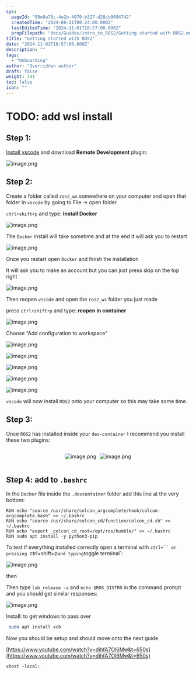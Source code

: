 ```yaml
---
sys:
  pageId: "89e0a78c-4e2b-4070-b327-d28cb0694742"
  createdTime: "2024-08-21T00:24:00.000Z"
  lastEditedTime: "2024-11-01T18:57:00.000Z"
  propFilepath: "docs/Guides/intro_to_ROS2/Getting started with ROS2.md"
title: "Getting started with ROS2"
date: "2024-11-01T18:57:00.000Z"
description: ""
tags:
  - "Onboarding"
author: "Overridden author"
draft: false
weight: 141
toc: false
icon: ""
---
```


# TODO: add wsl install

## Step 1:

[Install vscode](https://code.visualstudio.com/download) and download **Remote Development** plugin:

![image.png](https://prod-files-secure.s3.us-west-2.amazonaws.com/d518164a-d88e-44d1-a4ee-3adb3bd8bce0/efb52993-1881-4a40-b95e-6f020334f022/image.png?X-Amz-Algorithm=AWS4-HMAC-SHA256&X-Amz-Content-Sha256=UNSIGNED-PAYLOAD&X-Amz-Credential=ASIAZI2LB466XV6VWEDJ%2F20250206%2Fus-west-2%2Fs3%2Faws4_request&X-Amz-Date=20250206T230759Z&X-Amz-Expires=3600&X-Amz-Security-Token=IQoJb3JpZ2luX2VjEE8aCXVzLXdlc3QtMiJHMEUCIQCL%2FcCbABAy0LF2SNEZ7lDdxSf7adED38AiU7QZOSqwsAIgcVjfSsn4cvDO3xFFsvoUTFOacHO%2BEcJ8qu6v7Hx6YDsq%2FwMIaBAAGgw2Mzc0MjMxODM4MDUiDHj%2BLozKla11GTjr5yrcA5akkQsE7PUWMwTQH0a5TUnUOn7pLthqgxgr%2Fe9eMFpfPEtmNAQshue6eP2LKA3dDe%2B4Hn7ApDdtQTZkTi2mx4%2BQ9p8cW%2Ft8ShqmgufCbK3WNmKM3MLU7OS2LL7Vencb6ECIUfKRgrLYmxwF00t2HmIwMP8DUlFgo4k%2FtK6auJx7%2FZKT7qDzVFJwRurHvS3oZ3cA21hdShQac9cxfKy6m0PR1eCJEFxIl0BjMaZ%2FyH%2BbECuzIDWoyp%2BsAL%2BuShvq2p9rjCy6g1hbHOuYpvkXZdRw0qudOlE30Zbvm9nAg5NkOfIxQQmwmANZVUqVIDd61c5ssy3ML%2Bh9mRC1kT5N77VX4ORxIWhp2aP%2BmvhjFAH8WY4BMw8Wq4bTGH77tAODtNGdqROoCnADrUpXMqvRs2yZnK1tLQsT3Lze1F3dpenRZHkOR9GU58I8qDwfb1jKFeXxvhGpy3f2PY2WIMI03SPDHGo4cBiVzgbON58oEd%2BuoihnG2cQA%2B6BDTjPuBOpqRW3ib06EakF%2FddkcE5rtw78n4AMQpJzVmqxpxsUnTWYVKLLT8v%2F0AjmhvaH8P9mip9UqMzBWxcs%2FbEqiisSsPlLwo5xoaVsODTN2OfCvHsrpQQw%2Fokpkw08B7k8MJ3%2FlL0GOqUB%2BpqkT%2Fg2JD6gMJX3Je0zuizo9Jq2VokSMzs3h%2B02AT%2B4bdQfAs975N73Rm%2F4UfC7FFZj0Siuptn17XYi7WfeUR3m46vUvx9GZPDcAywqgxLbcowsL4sCr20RkSdCRxj0E8ouZvxrl4MSTD3oBl55KIA432avy3s7LJJFX5AT62HKKzCtmlMr7uelYcaUMdErfdPg%2Bu4Pfz8ycb06ndIxazuXUd4C&X-Amz-Signature=b0cf4821830340b5fa6c81d4568fa349dd21e7485a4d6805899121795833935f&X-Amz-SignedHeaders=host&x-id=GetObject)

## Step 2:

Create a folder called `ros2_ws` somewhere on your computer and open that folder in `vscode` by going to File → open folder 

`ctrl+shift+p` and type: **Install Docker**

![image.png](https://prod-files-secure.s3.us-west-2.amazonaws.com/d518164a-d88e-44d1-a4ee-3adb3bd8bce0/2269dc0e-1cd5-47ff-bceb-c04ad9b2eab0/image.png?X-Amz-Algorithm=AWS4-HMAC-SHA256&X-Amz-Content-Sha256=UNSIGNED-PAYLOAD&X-Amz-Credential=ASIAZI2LB466XV6VWEDJ%2F20250206%2Fus-west-2%2Fs3%2Faws4_request&X-Amz-Date=20250206T230759Z&X-Amz-Expires=3600&X-Amz-Security-Token=IQoJb3JpZ2luX2VjEE8aCXVzLXdlc3QtMiJHMEUCIQCL%2FcCbABAy0LF2SNEZ7lDdxSf7adED38AiU7QZOSqwsAIgcVjfSsn4cvDO3xFFsvoUTFOacHO%2BEcJ8qu6v7Hx6YDsq%2FwMIaBAAGgw2Mzc0MjMxODM4MDUiDHj%2BLozKla11GTjr5yrcA5akkQsE7PUWMwTQH0a5TUnUOn7pLthqgxgr%2Fe9eMFpfPEtmNAQshue6eP2LKA3dDe%2B4Hn7ApDdtQTZkTi2mx4%2BQ9p8cW%2Ft8ShqmgufCbK3WNmKM3MLU7OS2LL7Vencb6ECIUfKRgrLYmxwF00t2HmIwMP8DUlFgo4k%2FtK6auJx7%2FZKT7qDzVFJwRurHvS3oZ3cA21hdShQac9cxfKy6m0PR1eCJEFxIl0BjMaZ%2FyH%2BbECuzIDWoyp%2BsAL%2BuShvq2p9rjCy6g1hbHOuYpvkXZdRw0qudOlE30Zbvm9nAg5NkOfIxQQmwmANZVUqVIDd61c5ssy3ML%2Bh9mRC1kT5N77VX4ORxIWhp2aP%2BmvhjFAH8WY4BMw8Wq4bTGH77tAODtNGdqROoCnADrUpXMqvRs2yZnK1tLQsT3Lze1F3dpenRZHkOR9GU58I8qDwfb1jKFeXxvhGpy3f2PY2WIMI03SPDHGo4cBiVzgbON58oEd%2BuoihnG2cQA%2B6BDTjPuBOpqRW3ib06EakF%2FddkcE5rtw78n4AMQpJzVmqxpxsUnTWYVKLLT8v%2F0AjmhvaH8P9mip9UqMzBWxcs%2FbEqiisSsPlLwo5xoaVsODTN2OfCvHsrpQQw%2Fokpkw08B7k8MJ3%2FlL0GOqUB%2BpqkT%2Fg2JD6gMJX3Je0zuizo9Jq2VokSMzs3h%2B02AT%2B4bdQfAs975N73Rm%2F4UfC7FFZj0Siuptn17XYi7WfeUR3m46vUvx9GZPDcAywqgxLbcowsL4sCr20RkSdCRxj0E8ouZvxrl4MSTD3oBl55KIA432avy3s7LJJFX5AT62HKKzCtmlMr7uelYcaUMdErfdPg%2Bu4Pfz8ycb06ndIxazuXUd4C&X-Amz-Signature=a363310f66fe991f609061077680409f7c8aba938cef53f42f245a3a8c94450b&X-Amz-SignedHeaders=host&x-id=GetObject)

The `Docker` install will take sometime and at the end it will ask you to restart

![image.png](https://prod-files-secure.s3.us-west-2.amazonaws.com/d518164a-d88e-44d1-a4ee-3adb3bd8bce0/ed233f78-be33-4b1f-b89c-9c346c0e961e/image.png?X-Amz-Algorithm=AWS4-HMAC-SHA256&X-Amz-Content-Sha256=UNSIGNED-PAYLOAD&X-Amz-Credential=ASIAZI2LB466XV6VWEDJ%2F20250206%2Fus-west-2%2Fs3%2Faws4_request&X-Amz-Date=20250206T230759Z&X-Amz-Expires=3600&X-Amz-Security-Token=IQoJb3JpZ2luX2VjEE8aCXVzLXdlc3QtMiJHMEUCIQCL%2FcCbABAy0LF2SNEZ7lDdxSf7adED38AiU7QZOSqwsAIgcVjfSsn4cvDO3xFFsvoUTFOacHO%2BEcJ8qu6v7Hx6YDsq%2FwMIaBAAGgw2Mzc0MjMxODM4MDUiDHj%2BLozKla11GTjr5yrcA5akkQsE7PUWMwTQH0a5TUnUOn7pLthqgxgr%2Fe9eMFpfPEtmNAQshue6eP2LKA3dDe%2B4Hn7ApDdtQTZkTi2mx4%2BQ9p8cW%2Ft8ShqmgufCbK3WNmKM3MLU7OS2LL7Vencb6ECIUfKRgrLYmxwF00t2HmIwMP8DUlFgo4k%2FtK6auJx7%2FZKT7qDzVFJwRurHvS3oZ3cA21hdShQac9cxfKy6m0PR1eCJEFxIl0BjMaZ%2FyH%2BbECuzIDWoyp%2BsAL%2BuShvq2p9rjCy6g1hbHOuYpvkXZdRw0qudOlE30Zbvm9nAg5NkOfIxQQmwmANZVUqVIDd61c5ssy3ML%2Bh9mRC1kT5N77VX4ORxIWhp2aP%2BmvhjFAH8WY4BMw8Wq4bTGH77tAODtNGdqROoCnADrUpXMqvRs2yZnK1tLQsT3Lze1F3dpenRZHkOR9GU58I8qDwfb1jKFeXxvhGpy3f2PY2WIMI03SPDHGo4cBiVzgbON58oEd%2BuoihnG2cQA%2B6BDTjPuBOpqRW3ib06EakF%2FddkcE5rtw78n4AMQpJzVmqxpxsUnTWYVKLLT8v%2F0AjmhvaH8P9mip9UqMzBWxcs%2FbEqiisSsPlLwo5xoaVsODTN2OfCvHsrpQQw%2Fokpkw08B7k8MJ3%2FlL0GOqUB%2BpqkT%2Fg2JD6gMJX3Je0zuizo9Jq2VokSMzs3h%2B02AT%2B4bdQfAs975N73Rm%2F4UfC7FFZj0Siuptn17XYi7WfeUR3m46vUvx9GZPDcAywqgxLbcowsL4sCr20RkSdCRxj0E8ouZvxrl4MSTD3oBl55KIA432avy3s7LJJFX5AT62HKKzCtmlMr7uelYcaUMdErfdPg%2Bu4Pfz8ycb06ndIxazuXUd4C&X-Amz-Signature=ce10a08c8c995f4c71c10a430114e4b8e4f3077246e971e358243a3170448459&X-Amz-SignedHeaders=host&x-id=GetObject)

Once you restart open `Docker` and finish the installation

It will ask you to make an account but you can just press skip on the top right

![image.png](https://prod-files-secure.s3.us-west-2.amazonaws.com/d518164a-d88e-44d1-a4ee-3adb3bd8bce0/21010ad9-1659-4fd9-9f59-9932a09b2a3d/image.png?X-Amz-Algorithm=AWS4-HMAC-SHA256&X-Amz-Content-Sha256=UNSIGNED-PAYLOAD&X-Amz-Credential=ASIAZI2LB466XV6VWEDJ%2F20250206%2Fus-west-2%2Fs3%2Faws4_request&X-Amz-Date=20250206T230759Z&X-Amz-Expires=3600&X-Amz-Security-Token=IQoJb3JpZ2luX2VjEE8aCXVzLXdlc3QtMiJHMEUCIQCL%2FcCbABAy0LF2SNEZ7lDdxSf7adED38AiU7QZOSqwsAIgcVjfSsn4cvDO3xFFsvoUTFOacHO%2BEcJ8qu6v7Hx6YDsq%2FwMIaBAAGgw2Mzc0MjMxODM4MDUiDHj%2BLozKla11GTjr5yrcA5akkQsE7PUWMwTQH0a5TUnUOn7pLthqgxgr%2Fe9eMFpfPEtmNAQshue6eP2LKA3dDe%2B4Hn7ApDdtQTZkTi2mx4%2BQ9p8cW%2Ft8ShqmgufCbK3WNmKM3MLU7OS2LL7Vencb6ECIUfKRgrLYmxwF00t2HmIwMP8DUlFgo4k%2FtK6auJx7%2FZKT7qDzVFJwRurHvS3oZ3cA21hdShQac9cxfKy6m0PR1eCJEFxIl0BjMaZ%2FyH%2BbECuzIDWoyp%2BsAL%2BuShvq2p9rjCy6g1hbHOuYpvkXZdRw0qudOlE30Zbvm9nAg5NkOfIxQQmwmANZVUqVIDd61c5ssy3ML%2Bh9mRC1kT5N77VX4ORxIWhp2aP%2BmvhjFAH8WY4BMw8Wq4bTGH77tAODtNGdqROoCnADrUpXMqvRs2yZnK1tLQsT3Lze1F3dpenRZHkOR9GU58I8qDwfb1jKFeXxvhGpy3f2PY2WIMI03SPDHGo4cBiVzgbON58oEd%2BuoihnG2cQA%2B6BDTjPuBOpqRW3ib06EakF%2FddkcE5rtw78n4AMQpJzVmqxpxsUnTWYVKLLT8v%2F0AjmhvaH8P9mip9UqMzBWxcs%2FbEqiisSsPlLwo5xoaVsODTN2OfCvHsrpQQw%2Fokpkw08B7k8MJ3%2FlL0GOqUB%2BpqkT%2Fg2JD6gMJX3Je0zuizo9Jq2VokSMzs3h%2B02AT%2B4bdQfAs975N73Rm%2F4UfC7FFZj0Siuptn17XYi7WfeUR3m46vUvx9GZPDcAywqgxLbcowsL4sCr20RkSdCRxj0E8ouZvxrl4MSTD3oBl55KIA432avy3s7LJJFX5AT62HKKzCtmlMr7uelYcaUMdErfdPg%2Bu4Pfz8ycb06ndIxazuXUd4C&X-Amz-Signature=b41f0a62c6f004bba1a3f929b85d960a359b51cc001775630c809843e5a3ba39&X-Amz-SignedHeaders=host&x-id=GetObject)

Then reopen `vscode` and open the `ros2_ws` folder you just made

press `ctrl+shift+p` and type: **reopen in container**

![image.png](https://prod-files-secure.s3.us-west-2.amazonaws.com/d518164a-d88e-44d1-a4ee-3adb3bd8bce0/4e93b8c2-41ad-488c-8095-c74205196118/image.png?X-Amz-Algorithm=AWS4-HMAC-SHA256&X-Amz-Content-Sha256=UNSIGNED-PAYLOAD&X-Amz-Credential=ASIAZI2LB466XV6VWEDJ%2F20250206%2Fus-west-2%2Fs3%2Faws4_request&X-Amz-Date=20250206T230759Z&X-Amz-Expires=3600&X-Amz-Security-Token=IQoJb3JpZ2luX2VjEE8aCXVzLXdlc3QtMiJHMEUCIQCL%2FcCbABAy0LF2SNEZ7lDdxSf7adED38AiU7QZOSqwsAIgcVjfSsn4cvDO3xFFsvoUTFOacHO%2BEcJ8qu6v7Hx6YDsq%2FwMIaBAAGgw2Mzc0MjMxODM4MDUiDHj%2BLozKla11GTjr5yrcA5akkQsE7PUWMwTQH0a5TUnUOn7pLthqgxgr%2Fe9eMFpfPEtmNAQshue6eP2LKA3dDe%2B4Hn7ApDdtQTZkTi2mx4%2BQ9p8cW%2Ft8ShqmgufCbK3WNmKM3MLU7OS2LL7Vencb6ECIUfKRgrLYmxwF00t2HmIwMP8DUlFgo4k%2FtK6auJx7%2FZKT7qDzVFJwRurHvS3oZ3cA21hdShQac9cxfKy6m0PR1eCJEFxIl0BjMaZ%2FyH%2BbECuzIDWoyp%2BsAL%2BuShvq2p9rjCy6g1hbHOuYpvkXZdRw0qudOlE30Zbvm9nAg5NkOfIxQQmwmANZVUqVIDd61c5ssy3ML%2Bh9mRC1kT5N77VX4ORxIWhp2aP%2BmvhjFAH8WY4BMw8Wq4bTGH77tAODtNGdqROoCnADrUpXMqvRs2yZnK1tLQsT3Lze1F3dpenRZHkOR9GU58I8qDwfb1jKFeXxvhGpy3f2PY2WIMI03SPDHGo4cBiVzgbON58oEd%2BuoihnG2cQA%2B6BDTjPuBOpqRW3ib06EakF%2FddkcE5rtw78n4AMQpJzVmqxpxsUnTWYVKLLT8v%2F0AjmhvaH8P9mip9UqMzBWxcs%2FbEqiisSsPlLwo5xoaVsODTN2OfCvHsrpQQw%2Fokpkw08B7k8MJ3%2FlL0GOqUB%2BpqkT%2Fg2JD6gMJX3Je0zuizo9Jq2VokSMzs3h%2B02AT%2B4bdQfAs975N73Rm%2F4UfC7FFZj0Siuptn17XYi7WfeUR3m46vUvx9GZPDcAywqgxLbcowsL4sCr20RkSdCRxj0E8ouZvxrl4MSTD3oBl55KIA432avy3s7LJJFX5AT62HKKzCtmlMr7uelYcaUMdErfdPg%2Bu4Pfz8ycb06ndIxazuXUd4C&X-Amz-Signature=12b0538aa7011dd091b219eb50c9fd56c2e69dd0bd2c6699e1f8061a66718f47&X-Amz-SignedHeaders=host&x-id=GetObject)

Choose “Add configuration to workspace”

![image.png](https://prod-files-secure.s3.us-west-2.amazonaws.com/d518164a-d88e-44d1-a4ee-3adb3bd8bce0/9560b282-5060-4989-ba37-97e7b2c22476/image.png?X-Amz-Algorithm=AWS4-HMAC-SHA256&X-Amz-Content-Sha256=UNSIGNED-PAYLOAD&X-Amz-Credential=ASIAZI2LB466XV6VWEDJ%2F20250206%2Fus-west-2%2Fs3%2Faws4_request&X-Amz-Date=20250206T230759Z&X-Amz-Expires=3600&X-Amz-Security-Token=IQoJb3JpZ2luX2VjEE8aCXVzLXdlc3QtMiJHMEUCIQCL%2FcCbABAy0LF2SNEZ7lDdxSf7adED38AiU7QZOSqwsAIgcVjfSsn4cvDO3xFFsvoUTFOacHO%2BEcJ8qu6v7Hx6YDsq%2FwMIaBAAGgw2Mzc0MjMxODM4MDUiDHj%2BLozKla11GTjr5yrcA5akkQsE7PUWMwTQH0a5TUnUOn7pLthqgxgr%2Fe9eMFpfPEtmNAQshue6eP2LKA3dDe%2B4Hn7ApDdtQTZkTi2mx4%2BQ9p8cW%2Ft8ShqmgufCbK3WNmKM3MLU7OS2LL7Vencb6ECIUfKRgrLYmxwF00t2HmIwMP8DUlFgo4k%2FtK6auJx7%2FZKT7qDzVFJwRurHvS3oZ3cA21hdShQac9cxfKy6m0PR1eCJEFxIl0BjMaZ%2FyH%2BbECuzIDWoyp%2BsAL%2BuShvq2p9rjCy6g1hbHOuYpvkXZdRw0qudOlE30Zbvm9nAg5NkOfIxQQmwmANZVUqVIDd61c5ssy3ML%2Bh9mRC1kT5N77VX4ORxIWhp2aP%2BmvhjFAH8WY4BMw8Wq4bTGH77tAODtNGdqROoCnADrUpXMqvRs2yZnK1tLQsT3Lze1F3dpenRZHkOR9GU58I8qDwfb1jKFeXxvhGpy3f2PY2WIMI03SPDHGo4cBiVzgbON58oEd%2BuoihnG2cQA%2B6BDTjPuBOpqRW3ib06EakF%2FddkcE5rtw78n4AMQpJzVmqxpxsUnTWYVKLLT8v%2F0AjmhvaH8P9mip9UqMzBWxcs%2FbEqiisSsPlLwo5xoaVsODTN2OfCvHsrpQQw%2Fokpkw08B7k8MJ3%2FlL0GOqUB%2BpqkT%2Fg2JD6gMJX3Je0zuizo9Jq2VokSMzs3h%2B02AT%2B4bdQfAs975N73Rm%2F4UfC7FFZj0Siuptn17XYi7WfeUR3m46vUvx9GZPDcAywqgxLbcowsL4sCr20RkSdCRxj0E8ouZvxrl4MSTD3oBl55KIA432avy3s7LJJFX5AT62HKKzCtmlMr7uelYcaUMdErfdPg%2Bu4Pfz8ycb06ndIxazuXUd4C&X-Amz-Signature=deb403b824d4868e11c72f5a797eea813d7551702567e8f31fd8e8cb14c4fa39&X-Amz-SignedHeaders=host&x-id=GetObject)

![image.png](https://prod-files-secure.s3.us-west-2.amazonaws.com/d518164a-d88e-44d1-a4ee-3adb3bd8bce0/2ee63f81-886b-48e8-a553-dc6e5eac99e4/image.png?X-Amz-Algorithm=AWS4-HMAC-SHA256&X-Amz-Content-Sha256=UNSIGNED-PAYLOAD&X-Amz-Credential=ASIAZI2LB466XV6VWEDJ%2F20250206%2Fus-west-2%2Fs3%2Faws4_request&X-Amz-Date=20250206T230759Z&X-Amz-Expires=3600&X-Amz-Security-Token=IQoJb3JpZ2luX2VjEE8aCXVzLXdlc3QtMiJHMEUCIQCL%2FcCbABAy0LF2SNEZ7lDdxSf7adED38AiU7QZOSqwsAIgcVjfSsn4cvDO3xFFsvoUTFOacHO%2BEcJ8qu6v7Hx6YDsq%2FwMIaBAAGgw2Mzc0MjMxODM4MDUiDHj%2BLozKla11GTjr5yrcA5akkQsE7PUWMwTQH0a5TUnUOn7pLthqgxgr%2Fe9eMFpfPEtmNAQshue6eP2LKA3dDe%2B4Hn7ApDdtQTZkTi2mx4%2BQ9p8cW%2Ft8ShqmgufCbK3WNmKM3MLU7OS2LL7Vencb6ECIUfKRgrLYmxwF00t2HmIwMP8DUlFgo4k%2FtK6auJx7%2FZKT7qDzVFJwRurHvS3oZ3cA21hdShQac9cxfKy6m0PR1eCJEFxIl0BjMaZ%2FyH%2BbECuzIDWoyp%2BsAL%2BuShvq2p9rjCy6g1hbHOuYpvkXZdRw0qudOlE30Zbvm9nAg5NkOfIxQQmwmANZVUqVIDd61c5ssy3ML%2Bh9mRC1kT5N77VX4ORxIWhp2aP%2BmvhjFAH8WY4BMw8Wq4bTGH77tAODtNGdqROoCnADrUpXMqvRs2yZnK1tLQsT3Lze1F3dpenRZHkOR9GU58I8qDwfb1jKFeXxvhGpy3f2PY2WIMI03SPDHGo4cBiVzgbON58oEd%2BuoihnG2cQA%2B6BDTjPuBOpqRW3ib06EakF%2FddkcE5rtw78n4AMQpJzVmqxpxsUnTWYVKLLT8v%2F0AjmhvaH8P9mip9UqMzBWxcs%2FbEqiisSsPlLwo5xoaVsODTN2OfCvHsrpQQw%2Fokpkw08B7k8MJ3%2FlL0GOqUB%2BpqkT%2Fg2JD6gMJX3Je0zuizo9Jq2VokSMzs3h%2B02AT%2B4bdQfAs975N73Rm%2F4UfC7FFZj0Siuptn17XYi7WfeUR3m46vUvx9GZPDcAywqgxLbcowsL4sCr20RkSdCRxj0E8ouZvxrl4MSTD3oBl55KIA432avy3s7LJJFX5AT62HKKzCtmlMr7uelYcaUMdErfdPg%2Bu4Pfz8ycb06ndIxazuXUd4C&X-Amz-Signature=6ecf3615a441509e2ff284eebf2298fd2379db02dac651a0ea2a2d19013b2f99&X-Amz-SignedHeaders=host&x-id=GetObject)

![image.png](https://prod-files-secure.s3.us-west-2.amazonaws.com/d518164a-d88e-44d1-a4ee-3adb3bd8bce0/ae1580b2-b048-407e-aed9-b584224a7a04/image.png?X-Amz-Algorithm=AWS4-HMAC-SHA256&X-Amz-Content-Sha256=UNSIGNED-PAYLOAD&X-Amz-Credential=ASIAZI2LB466XV6VWEDJ%2F20250206%2Fus-west-2%2Fs3%2Faws4_request&X-Amz-Date=20250206T230759Z&X-Amz-Expires=3600&X-Amz-Security-Token=IQoJb3JpZ2luX2VjEE8aCXVzLXdlc3QtMiJHMEUCIQCL%2FcCbABAy0LF2SNEZ7lDdxSf7adED38AiU7QZOSqwsAIgcVjfSsn4cvDO3xFFsvoUTFOacHO%2BEcJ8qu6v7Hx6YDsq%2FwMIaBAAGgw2Mzc0MjMxODM4MDUiDHj%2BLozKla11GTjr5yrcA5akkQsE7PUWMwTQH0a5TUnUOn7pLthqgxgr%2Fe9eMFpfPEtmNAQshue6eP2LKA3dDe%2B4Hn7ApDdtQTZkTi2mx4%2BQ9p8cW%2Ft8ShqmgufCbK3WNmKM3MLU7OS2LL7Vencb6ECIUfKRgrLYmxwF00t2HmIwMP8DUlFgo4k%2FtK6auJx7%2FZKT7qDzVFJwRurHvS3oZ3cA21hdShQac9cxfKy6m0PR1eCJEFxIl0BjMaZ%2FyH%2BbECuzIDWoyp%2BsAL%2BuShvq2p9rjCy6g1hbHOuYpvkXZdRw0qudOlE30Zbvm9nAg5NkOfIxQQmwmANZVUqVIDd61c5ssy3ML%2Bh9mRC1kT5N77VX4ORxIWhp2aP%2BmvhjFAH8WY4BMw8Wq4bTGH77tAODtNGdqROoCnADrUpXMqvRs2yZnK1tLQsT3Lze1F3dpenRZHkOR9GU58I8qDwfb1jKFeXxvhGpy3f2PY2WIMI03SPDHGo4cBiVzgbON58oEd%2BuoihnG2cQA%2B6BDTjPuBOpqRW3ib06EakF%2FddkcE5rtw78n4AMQpJzVmqxpxsUnTWYVKLLT8v%2F0AjmhvaH8P9mip9UqMzBWxcs%2FbEqiisSsPlLwo5xoaVsODTN2OfCvHsrpQQw%2Fokpkw08B7k8MJ3%2FlL0GOqUB%2BpqkT%2Fg2JD6gMJX3Je0zuizo9Jq2VokSMzs3h%2B02AT%2B4bdQfAs975N73Rm%2F4UfC7FFZj0Siuptn17XYi7WfeUR3m46vUvx9GZPDcAywqgxLbcowsL4sCr20RkSdCRxj0E8ouZvxrl4MSTD3oBl55KIA432avy3s7LJJFX5AT62HKKzCtmlMr7uelYcaUMdErfdPg%2Bu4Pfz8ycb06ndIxazuXUd4C&X-Amz-Signature=0a8708ff77db0b3be0248a1374744f5a93f588cb1b708532ad7426c59238d35f&X-Amz-SignedHeaders=host&x-id=GetObject)

![image.png](https://prod-files-secure.s3.us-west-2.amazonaws.com/d518164a-d88e-44d1-a4ee-3adb3bd8bce0/53255b28-f75e-430f-b9e3-c0ac8577e42b/image.png?X-Amz-Algorithm=AWS4-HMAC-SHA256&X-Amz-Content-Sha256=UNSIGNED-PAYLOAD&X-Amz-Credential=ASIAZI2LB466XV6VWEDJ%2F20250206%2Fus-west-2%2Fs3%2Faws4_request&X-Amz-Date=20250206T230759Z&X-Amz-Expires=3600&X-Amz-Security-Token=IQoJb3JpZ2luX2VjEE8aCXVzLXdlc3QtMiJHMEUCIQCL%2FcCbABAy0LF2SNEZ7lDdxSf7adED38AiU7QZOSqwsAIgcVjfSsn4cvDO3xFFsvoUTFOacHO%2BEcJ8qu6v7Hx6YDsq%2FwMIaBAAGgw2Mzc0MjMxODM4MDUiDHj%2BLozKla11GTjr5yrcA5akkQsE7PUWMwTQH0a5TUnUOn7pLthqgxgr%2Fe9eMFpfPEtmNAQshue6eP2LKA3dDe%2B4Hn7ApDdtQTZkTi2mx4%2BQ9p8cW%2Ft8ShqmgufCbK3WNmKM3MLU7OS2LL7Vencb6ECIUfKRgrLYmxwF00t2HmIwMP8DUlFgo4k%2FtK6auJx7%2FZKT7qDzVFJwRurHvS3oZ3cA21hdShQac9cxfKy6m0PR1eCJEFxIl0BjMaZ%2FyH%2BbECuzIDWoyp%2BsAL%2BuShvq2p9rjCy6g1hbHOuYpvkXZdRw0qudOlE30Zbvm9nAg5NkOfIxQQmwmANZVUqVIDd61c5ssy3ML%2Bh9mRC1kT5N77VX4ORxIWhp2aP%2BmvhjFAH8WY4BMw8Wq4bTGH77tAODtNGdqROoCnADrUpXMqvRs2yZnK1tLQsT3Lze1F3dpenRZHkOR9GU58I8qDwfb1jKFeXxvhGpy3f2PY2WIMI03SPDHGo4cBiVzgbON58oEd%2BuoihnG2cQA%2B6BDTjPuBOpqRW3ib06EakF%2FddkcE5rtw78n4AMQpJzVmqxpxsUnTWYVKLLT8v%2F0AjmhvaH8P9mip9UqMzBWxcs%2FbEqiisSsPlLwo5xoaVsODTN2OfCvHsrpQQw%2Fokpkw08B7k8MJ3%2FlL0GOqUB%2BpqkT%2Fg2JD6gMJX3Je0zuizo9Jq2VokSMzs3h%2B02AT%2B4bdQfAs975N73Rm%2F4UfC7FFZj0Siuptn17XYi7WfeUR3m46vUvx9GZPDcAywqgxLbcowsL4sCr20RkSdCRxj0E8ouZvxrl4MSTD3oBl55KIA432avy3s7LJJFX5AT62HKKzCtmlMr7uelYcaUMdErfdPg%2Bu4Pfz8ycb06ndIxazuXUd4C&X-Amz-Signature=4793dda16fa8fbcd863790a9fd5e95a78beedc8f4ad68ec55eddf6a7dee9014d&X-Amz-SignedHeaders=host&x-id=GetObject)

![image.png](https://prod-files-secure.s3.us-west-2.amazonaws.com/d518164a-d88e-44d1-a4ee-3adb3bd8bce0/7c562767-5af9-4ffb-97d1-327bcdf4ee00/image.png?X-Amz-Algorithm=AWS4-HMAC-SHA256&X-Amz-Content-Sha256=UNSIGNED-PAYLOAD&X-Amz-Credential=ASIAZI2LB466XV6VWEDJ%2F20250206%2Fus-west-2%2Fs3%2Faws4_request&X-Amz-Date=20250206T230759Z&X-Amz-Expires=3600&X-Amz-Security-Token=IQoJb3JpZ2luX2VjEE8aCXVzLXdlc3QtMiJHMEUCIQCL%2FcCbABAy0LF2SNEZ7lDdxSf7adED38AiU7QZOSqwsAIgcVjfSsn4cvDO3xFFsvoUTFOacHO%2BEcJ8qu6v7Hx6YDsq%2FwMIaBAAGgw2Mzc0MjMxODM4MDUiDHj%2BLozKla11GTjr5yrcA5akkQsE7PUWMwTQH0a5TUnUOn7pLthqgxgr%2Fe9eMFpfPEtmNAQshue6eP2LKA3dDe%2B4Hn7ApDdtQTZkTi2mx4%2BQ9p8cW%2Ft8ShqmgufCbK3WNmKM3MLU7OS2LL7Vencb6ECIUfKRgrLYmxwF00t2HmIwMP8DUlFgo4k%2FtK6auJx7%2FZKT7qDzVFJwRurHvS3oZ3cA21hdShQac9cxfKy6m0PR1eCJEFxIl0BjMaZ%2FyH%2BbECuzIDWoyp%2BsAL%2BuShvq2p9rjCy6g1hbHOuYpvkXZdRw0qudOlE30Zbvm9nAg5NkOfIxQQmwmANZVUqVIDd61c5ssy3ML%2Bh9mRC1kT5N77VX4ORxIWhp2aP%2BmvhjFAH8WY4BMw8Wq4bTGH77tAODtNGdqROoCnADrUpXMqvRs2yZnK1tLQsT3Lze1F3dpenRZHkOR9GU58I8qDwfb1jKFeXxvhGpy3f2PY2WIMI03SPDHGo4cBiVzgbON58oEd%2BuoihnG2cQA%2B6BDTjPuBOpqRW3ib06EakF%2FddkcE5rtw78n4AMQpJzVmqxpxsUnTWYVKLLT8v%2F0AjmhvaH8P9mip9UqMzBWxcs%2FbEqiisSsPlLwo5xoaVsODTN2OfCvHsrpQQw%2Fokpkw08B7k8MJ3%2FlL0GOqUB%2BpqkT%2Fg2JD6gMJX3Je0zuizo9Jq2VokSMzs3h%2B02AT%2B4bdQfAs975N73Rm%2F4UfC7FFZj0Siuptn17XYi7WfeUR3m46vUvx9GZPDcAywqgxLbcowsL4sCr20RkSdCRxj0E8ouZvxrl4MSTD3oBl55KIA432avy3s7LJJFX5AT62HKKzCtmlMr7uelYcaUMdErfdPg%2Bu4Pfz8ycb06ndIxazuXUd4C&X-Amz-Signature=9a8a7c72245fa9552a1de9b49ee6522b707bb1228fb6aa51352e1799f8b3ed1f&X-Amz-SignedHeaders=host&x-id=GetObject)

`vscode` will now install `ROS2` onto your computer so this may take some time.

## Step 3:

Once `ROS2` has installed inside your `dev-container` I recommend you install these two plugins:

<div style="display: flex;flex-direction: row; column-gap:10px; max-width: 630px;justify-content: center;">
<div>

![image.png](https://prod-files-secure.s3.us-west-2.amazonaws.com/d518164a-d88e-44d1-a4ee-3adb3bd8bce0/3fc3d550-5a54-4ba1-ba6b-faa01cdb7369/image.png?X-Amz-Algorithm=AWS4-HMAC-SHA256&X-Amz-Content-Sha256=UNSIGNED-PAYLOAD&X-Amz-Credential=ASIAZI2LB4667IQ376AQ%2F20250206%2Fus-west-2%2Fs3%2Faws4_request&X-Amz-Date=20250206T230804Z&X-Amz-Expires=3600&X-Amz-Security-Token=IQoJb3JpZ2luX2VjEE8aCXVzLXdlc3QtMiJIMEYCIQCJmk1kriKtwHfmWjyedO45u%2BogkSmgUIVnSF4tCiIs7QIhAPC0y4UoOfc9yOyZWnkLE7hKENpa5VI1pD1cTkNsa43iKv8DCGgQABoMNjM3NDIzMTgzODA1Igzqc6zMqi2hQG%2BAm%2BYq3ANmC87wpO5Dp0mSuFc7OzER6H%2BdAgl6x6Y2aMYP%2B9fmzWqkpnlBctxUw6yBphAxeCs0BB%2Bs5G%2F7nVpcjGm25AJmkHPap97w%2Bxahzmzkt6ANsaDQs%2BNU0o7lImk4CnU1WN%2B9OU4W8VrcvcvhMPy8EyGA77OdKUiW1nc5v5mZXUePc4zexnMpWTvNeXgr5J67sLwrSBXCd9l3rkl82Bxn%2BswCtoB3mcOFDdKJSDphnGwivaR5WDrLM2bw0RnRoVXmMnh0Os8dRPQyp6Rf7OKMWNkYFDpSBAqSp2bfjlz17cu7AoPxh21BXT17j3gXbKR%2FdzOduOPtp2ALHDilygOfkvGyQZF3qW3oLNEq1m0C2imanBEi90I%2BbkVPZ7Eq%2BywFV8H%2ByzUMhKdHPKr8OljqsIfxvHnOnqxYmGFGaUFQ9ixIt4krdGfPdcpwkxKxT1ULELhI6AayWjqGJ820hw1BL%2Foashkbaq7q6oRK4WYI4klAOpoqw175KgwCcQMF5v3ZHZswxHpUpF1FV7U18AbJlH0SVz16Jw1ZoZmH0KnUeOX9RW6WaYSmMI0CMnybYSarO1mVOszZDsqzWiDueC6ImuonmV2%2B%2B%2Fb62ZYJvDTE1i8bX6oAWK706crRh98ltjCj%2FpS9BjqkAUwsz1DQonbGWjNuSs8DyJ5r4h6glRS1XWuvdDAR2dRIxn42LEIL7MblBXQYTwjqviv8e1gW54ggmop2h%2FFp22gt21JoBg71Y7NzVjm46wYFGAx0LLu1cTw7QeaCRrDdnVfbyCoz5O05hFZBSVae9JtdvGbFUPRGgHdl35WZotxDjbUAl7IXkXpNhJJs26%2Bt2QFNmTKHKAudCPOgUGmK9ROsZXtc&X-Amz-Signature=a7ee6dd4c2e0e7ce7ca32d336418ba1f9383c27ff0348fb48fe3a4005158cc5a&X-Amz-SignedHeaders=host&x-id=GetObject)

</div>
<div>

![image.png](https://prod-files-secure.s3.us-west-2.amazonaws.com/d518164a-d88e-44d1-a4ee-3adb3bd8bce0/d994cc66-13c2-4093-a5a3-f84cf4601a82/image.png?X-Amz-Algorithm=AWS4-HMAC-SHA256&X-Amz-Content-Sha256=UNSIGNED-PAYLOAD&X-Amz-Credential=ASIAZI2LB466TGO5RS2T%2F20250206%2Fus-west-2%2Fs3%2Faws4_request&X-Amz-Date=20250206T230804Z&X-Amz-Expires=3600&X-Amz-Security-Token=IQoJb3JpZ2luX2VjEE8aCXVzLXdlc3QtMiJIMEYCIQDVIfRaj%2FWvPZSCHGXLqxSGqHdBBCQzlmLUPIUaOKZGeQIhANLjBoUltEFeyTN89oFQ6RHHRTSEMIc8h9GT2yadB%2FNLKv8DCGgQABoMNjM3NDIzMTgzODA1Igzu2G74Ya4fOvBqroIq3AMrmgvhZ9Qi7o2Zv1CwG2mDc%2BKsew7FIRM8xJrvltLQ3JB4%2Bp4%2FvG5jIbwHAqMTMYaK8gDbW15KH%2Fy9W2ZVdqOwy6IAfyiukNcSe2wVSV9J%2FOmE7hwGTw0joEqJ2oZ90m%2BNQtuWIGsfBLwW7cNW5qSxKF4dfQUX24UQ%2BkQbE1jVDQ1pyZM%2Fn4t6KOOV%2B%2Ba9GIra4eoWENT%2Bt9%2B%2Bc%2Bm4E5JMqTpbcHAXTtJzRLDRzCkn4YceLZiANfABLIQvgB%2B8cFauUHZxndU%2BWza3dR73sHBhFdt2b6RuGIA%2FNl4SN9pA0rifvm2GyZzngEjakSqCG%2FzFatM3xujoOfQecRbc%2BAaGdA8F2BRg8DeZH9T86GWe%2FBP0gJWmrBlyaBHrnMjzivuJFV4PhIpNp41kQewJj89BGcbZnFNYjqDy2J9Fc2wDYpFeMC%2F3hmISQgTAMw9bm9Vq6uX702rqPxdjzWo2eIW9ksHIL4z0XZJdPURKF2dN4HwmuJE7wfP2UM7RACZYkbjk5%2BMVDyTzE6%2BRE8Ag%2FKtG1PdGxMTo7YAR6bzV9qvOJCzhNSrrHoG2kNU6yykPLYoJL%2Fpw6QB0zjuLQjKVULpyo8qaQCPhOan7BICW%2FEbMI3hx92ySB5J3B6rv2TCM%2F5S9BjqkAQPaAPvJV%2Fo%2BJf7NQm%2BZ2FSoU1wHAaDbPvcIwEbvoLoaCVJIwi4TFmsXQySygjlC1vAXHbqFzP7VEA8Or%2FuHSFbmlVW5GjjdMMFUToq3%2FHZdHzAZG3L%2FO6jm1XuAVFMIn8HghrperkgSnqUGjSMrlmX9bekRujKyRh3QC65ekXd8hLwjpMUIJYHFMa1h3b0b7NX8MSBtaLpo6%2BcHygnUpwOVHTBt&X-Amz-Signature=d01316ddff4f2f0cdd4a7d30fa31e187e3bb4b788cfed567e6972ce9e8676565&X-Amz-SignedHeaders=host&x-id=GetObject)

</div>
</div>

## Step 4: add to `.bashrc`

In the `Docker` file inside the `.devcontainer` folder add this line at the very bottom: 

```docker
RUN echo "source /usr/share/colcon_argcomplete/hook/colcon-argcomplete.bash" >> ~/.bashrc
RUN echo "source /usr/share/colcon_cd/function/colcon_cd.sh" >> ~/.bashrc
RUN echo "export _colcon_cd_root=/opt/ros/humble/" >> ~/.bashrc
RUN sudo apt install -y python3-pip 
```

To test if everything installed correctly open a terminal with `ctrl+`` or pressing `ctrl+shift+p` and typing `toggle terminal`:

![image.png](https://prod-files-secure.s3.us-west-2.amazonaws.com/d518164a-d88e-44d1-a4ee-3adb3bd8bce0/6a4943d8-b04e-4c02-9a58-775f3384d1a5/image.png?X-Amz-Algorithm=AWS4-HMAC-SHA256&X-Amz-Content-Sha256=UNSIGNED-PAYLOAD&X-Amz-Credential=ASIAZI2LB466XV6VWEDJ%2F20250206%2Fus-west-2%2Fs3%2Faws4_request&X-Amz-Date=20250206T230759Z&X-Amz-Expires=3600&X-Amz-Security-Token=IQoJb3JpZ2luX2VjEE8aCXVzLXdlc3QtMiJHMEUCIQCL%2FcCbABAy0LF2SNEZ7lDdxSf7adED38AiU7QZOSqwsAIgcVjfSsn4cvDO3xFFsvoUTFOacHO%2BEcJ8qu6v7Hx6YDsq%2FwMIaBAAGgw2Mzc0MjMxODM4MDUiDHj%2BLozKla11GTjr5yrcA5akkQsE7PUWMwTQH0a5TUnUOn7pLthqgxgr%2Fe9eMFpfPEtmNAQshue6eP2LKA3dDe%2B4Hn7ApDdtQTZkTi2mx4%2BQ9p8cW%2Ft8ShqmgufCbK3WNmKM3MLU7OS2LL7Vencb6ECIUfKRgrLYmxwF00t2HmIwMP8DUlFgo4k%2FtK6auJx7%2FZKT7qDzVFJwRurHvS3oZ3cA21hdShQac9cxfKy6m0PR1eCJEFxIl0BjMaZ%2FyH%2BbECuzIDWoyp%2BsAL%2BuShvq2p9rjCy6g1hbHOuYpvkXZdRw0qudOlE30Zbvm9nAg5NkOfIxQQmwmANZVUqVIDd61c5ssy3ML%2Bh9mRC1kT5N77VX4ORxIWhp2aP%2BmvhjFAH8WY4BMw8Wq4bTGH77tAODtNGdqROoCnADrUpXMqvRs2yZnK1tLQsT3Lze1F3dpenRZHkOR9GU58I8qDwfb1jKFeXxvhGpy3f2PY2WIMI03SPDHGo4cBiVzgbON58oEd%2BuoihnG2cQA%2B6BDTjPuBOpqRW3ib06EakF%2FddkcE5rtw78n4AMQpJzVmqxpxsUnTWYVKLLT8v%2F0AjmhvaH8P9mip9UqMzBWxcs%2FbEqiisSsPlLwo5xoaVsODTN2OfCvHsrpQQw%2Fokpkw08B7k8MJ3%2FlL0GOqUB%2BpqkT%2Fg2JD6gMJX3Je0zuizo9Jq2VokSMzs3h%2B02AT%2B4bdQfAs975N73Rm%2F4UfC7FFZj0Siuptn17XYi7WfeUR3m46vUvx9GZPDcAywqgxLbcowsL4sCr20RkSdCRxj0E8ouZvxrl4MSTD3oBl55KIA432avy3s7LJJFX5AT62HKKzCtmlMr7uelYcaUMdErfdPg%2Bu4Pfz8ycb06ndIxazuXUd4C&X-Amz-Signature=83fab5d7349f202739af3207ed5fda315e64cfee312733cbedd6a6896b05c789&X-Amz-SignedHeaders=host&x-id=GetObject)

then 

Then type `lsb_release -a` and `echo $ROS_DISTRO` in the command prompt and you should get similar responses:

![image.png](https://prod-files-secure.s3.us-west-2.amazonaws.com/d518164a-d88e-44d1-a4ee-3adb3bd8bce0/3e635dec-a805-4e85-8b9e-d000e5b71a4e/image.png?X-Amz-Algorithm=AWS4-HMAC-SHA256&X-Amz-Content-Sha256=UNSIGNED-PAYLOAD&X-Amz-Credential=ASIAZI2LB466XV6VWEDJ%2F20250206%2Fus-west-2%2Fs3%2Faws4_request&X-Amz-Date=20250206T230759Z&X-Amz-Expires=3600&X-Amz-Security-Token=IQoJb3JpZ2luX2VjEE8aCXVzLXdlc3QtMiJHMEUCIQCL%2FcCbABAy0LF2SNEZ7lDdxSf7adED38AiU7QZOSqwsAIgcVjfSsn4cvDO3xFFsvoUTFOacHO%2BEcJ8qu6v7Hx6YDsq%2FwMIaBAAGgw2Mzc0MjMxODM4MDUiDHj%2BLozKla11GTjr5yrcA5akkQsE7PUWMwTQH0a5TUnUOn7pLthqgxgr%2Fe9eMFpfPEtmNAQshue6eP2LKA3dDe%2B4Hn7ApDdtQTZkTi2mx4%2BQ9p8cW%2Ft8ShqmgufCbK3WNmKM3MLU7OS2LL7Vencb6ECIUfKRgrLYmxwF00t2HmIwMP8DUlFgo4k%2FtK6auJx7%2FZKT7qDzVFJwRurHvS3oZ3cA21hdShQac9cxfKy6m0PR1eCJEFxIl0BjMaZ%2FyH%2BbECuzIDWoyp%2BsAL%2BuShvq2p9rjCy6g1hbHOuYpvkXZdRw0qudOlE30Zbvm9nAg5NkOfIxQQmwmANZVUqVIDd61c5ssy3ML%2Bh9mRC1kT5N77VX4ORxIWhp2aP%2BmvhjFAH8WY4BMw8Wq4bTGH77tAODtNGdqROoCnADrUpXMqvRs2yZnK1tLQsT3Lze1F3dpenRZHkOR9GU58I8qDwfb1jKFeXxvhGpy3f2PY2WIMI03SPDHGo4cBiVzgbON58oEd%2BuoihnG2cQA%2B6BDTjPuBOpqRW3ib06EakF%2FddkcE5rtw78n4AMQpJzVmqxpxsUnTWYVKLLT8v%2F0AjmhvaH8P9mip9UqMzBWxcs%2FbEqiisSsPlLwo5xoaVsODTN2OfCvHsrpQQw%2Fokpkw08B7k8MJ3%2FlL0GOqUB%2BpqkT%2Fg2JD6gMJX3Je0zuizo9Jq2VokSMzs3h%2B02AT%2B4bdQfAs975N73Rm%2F4UfC7FFZj0Siuptn17XYi7WfeUR3m46vUvx9GZPDcAywqgxLbcowsL4sCr20RkSdCRxj0E8ouZvxrl4MSTD3oBl55KIA432avy3s7LJJFX5AT62HKKzCtmlMr7uelYcaUMdErfdPg%2Bu4Pfz8ycb06ndIxazuXUd4C&X-Amz-Signature=56f056b3500f70f22c2fe2c71bbb67ca960a2b96fe2b335438634453e8435380&X-Amz-SignedHeaders=host&x-id=GetObject)

Install:  to get windows to pass over

```bash
 sudo apt install xcb
```

Now you should be setup and should move onto the next guide 

[https://www.youtube.com/watch?v=dihfA7Ol6Mw&t=650s](https://www.youtube.com/watch?v=dihfA7Ol6Mw&t=650s)

```python
xhost +local:
```
